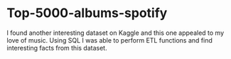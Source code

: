 # Top-5000-albums-spotify
I found another interesting dataset on Kaggle and this one appealed to my love of music. Using SQL I was able to perform ETL functions and find interesting facts from this dataset. 
